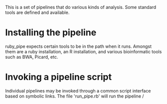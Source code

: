 
This is a set of pipelines that do various kinds of analysis. Some standard tools are defined and available.

Installing the pipeline
===

ruby_pipe expects certain tools to be in the path when it runs. Amongst them are a ruby installation, an R installation, and various bioinformatic tools such as BWA, Picard, etc.

Invoking a pipeline script
===
Individual pipelines may be invoked through a common script interface based on symbolic links. The file 'run_pipe.rb' will run the pipeline <pipe>/<script>.rb if it is symlinked to 'pipe_script'. E.g. if you symlink this file to the name exome_paired_align (somewhere in your path), it will run the script exome/paired_align.rb. Running the pipeline command with no arguments will show you a list of available commands:

    $ exome_paired_align
    Commands:
     generate <cohort_name>                    # Generate a new config file for a cohort of samples.
     audit <config_file.yml>                   # Audit the pipeline to see which steps are complete.
     start <config_file.yml> [<step>]          # Start the pipeline at the beginning or at <step>
     run_step <config_file.yml> <step_name>    # Run just the named step
     list_steps <config_file.yml>              # List steps for this pipeline.
     stop <config_file.yml> [please]           # stop the pipeline, optionally waiting for the current step to finish
     clean <config_file.yml> <scratch|output|list> <step|all> [<task>]# Clean up files from a given run
     timer <config_file.yml>                   # Generate table of time to completion for each step.


Creating a config file
===

The first command, 'generate', will generate a config file  (in YAML format). This
defines the environment for your analysis, most importantly the list
of samples, with sample names, normal names, input fastqs, patient
ids, etc., as well as any flags that ought to be set.

'generate <cohort_name>' will drop you into a mini-shell where you can
setup a configuration and print it to a file. 'generate <config_file>'
will drop you into a mini-shell to continue editing a generated file.
Sometimes I find it easier to use the mini-shell, sometimes I just use
it to make a skeleton and create the rest in my favorite editor (vim).

Here is a short sample config file which will set you up for an exome run:

    ---
    :cohort_name: example
    :pipe: exome
    :script: paired_align
    :frag_size: 300
    :output_dir: "./output"
    :metrics_dir: "./metrics"
    :scratch_dir: "./scratch"
    :log_dir: "./log"
    :samples:
    - :sample_name: normal
      :inputs:
        - :fq1: /data/sample_exp/normal_R1_001.fastq.gz
          :fq2: /data/sample_exp/normal_R2_001.fastq.gz
    - :sample_name: tumor
	  :normal_name: normal
	  :inputs:
	  - :fq1: /data/sample_exp/tumor_R1_001.fastq.gz
        :fq2: /data/sample_exp/tumor_R2_001.fastq.gz
	  - :fq1: /data/sample_exp/tumor_R1_002.fastq.gz
    	:fq2: /data/sample_exp/tumor_R2_002.fastq.gz
	:interval_list: "/resources/intervals/SureSelectHumanAllExonV4_UTRs_hg19___TARGETS.ilist"

The generate shell is helpful in putting together a list of fastq
files for a sample - you can specify this as a pattern:
> input tumor /data/sample_exp/tumor_*.fastq.gz
It will attempt to pair files automatically based on the Illumina
filename formatting; this usually works pretty well. If it doesn't,
setting it up by hand is not terribly tedious.

Modules
===

The pipeline is modular, meaning you don't have to run the whole
thing. For example, if I already have a set of input BAM files, and I
just want to run mutation calling on it, I can do that. I just have to
specify the inputs in my config file:
    :samples:
	- :sample_name: tumor
	  :input_bam: /data/sample_exp/tumor.bam

Then I specify the set of modules I want to run.
:modules: [ find_mutations ]

You can also change the default pipeline behavior this way. For
example, if I want to use BWA MEM and call indels with somatic indel
detector, I can just load those modules:
:modules: [ default, align_bwa_mem, find_mutations_somatic_indel_detector ]

You can get a list of available modules and the steps they invoke this way:
    $ exome_paired_align list_steps example.exome_paired_align.yml available

'list_steps' without 'available' will show you the current list of
steps the pipeline is set up to run.
    $ exome_paired_align list_steps example.exome_paired_align.yml

Pipeline structure
===

The pipeline is broken down on four levels:

-  A **script** is a set of steps - in this case, exome_paired_align is our
script. The actual list of steps is configurable, as we'll see later.

-  A **step** is the basic unit of execution - each step runs as one arrayed
scheduler job. Each scheduler job item for a step is called a trial.
For example, there might be an 'align' step in the pipeline, which
runs one trial for each pair of input fastqs listed in the config
file.

- A **trial** is a single scheduler job item. It runs on a single node and will complete a series of tasks, exiting as soon as one of the tasks fails. If a task has already completed (its output
files already exist) it will be skipped. If a task is missing its
inputs, it will fail and generate an error. Otherwise, the task will
attempt to execute.

- A **task** is a single unitary operation. Ideally it takes a certain input set of files and produces only a certain output set of files. In practice it also produces scratch files which you may or may not want around. An example task might be a BWA alignment - invoke bwa on an input fastq and produce an alignment.

If ANY task in ANY trial generates an error, once the step has
finished (i.e. all of the threads in the job have exited, cleanly or
not), the pipeline will halt and throw an error to the logs.
Otherwise, it will schedule and execute the next step.

Auditing the pipeline
===

Once you have a valid config file, you should be able to run the
'audit' command. This is a useful way to track the current progress of
the pipeline. In this case, we would do:
$ exome_paired_align audit example.exome_paired_align.yml

This will audit the full execution of the pipeline from start to
finish. You might want to pipe to less! (If you do, export LESS=-R to
fix the colors).

The steps are listed in order from first to last, along with the
progress of each trial and each task, with a summary of what tasks are
complete, which files have been made, which are missing, etc. If you
audit initially you should see a lot of red - this means nothing has
been generated yet. Only the first task of the first step should
report that it is ready to run. We'll soon fix that.

The audit is a useful way to debug. You can restrict the audit to a
single step, e.g.:
    $ exome_paired align audit example.exome_paired_align.yml align
if you only want to audit the align step. Usually between this and the
log output (which hopefully includes stack traces of your error) you
should be able to understand what went wrong.

Running the pipeline
===

There are three useful ways to start the pipeline:
    $ exome_paired_align start example.exome_paired_align.yml
This is the basic way, and will start the pipeline at the first step
and run through it.

If things go south, and you need to restart the pipeline from the
middle, no problem:
    $ exome_paired_align start example.exome_paired_align.yml realign
Just give the name of the step you'd like to resume with, and the
pipeline will continue on its merry way. Make sure you audit before
you do this, to make sure that things will actually run.

Finally, if you're really in a rut, and you just want to run this one
step without continuing on to the next one (e.g. if you want to verify
the output of this step before continuing), you can tell the pipeline
to do so:
    $ exome_paired_align run_step example.exome_paired_align.yml realign

There is a stop command:
    $ exome_paired_align stop example.exome_paired_align.yml

This has varying degrees of success, depending on how moody your
scheduler is. Give it a shot; if it doesn't work, you'll have to kill
the jobs by hand (with qdel or canceljob or whatever).

Cleaning up
===

The pipeline generates a LOT of intermediate files, and it can quickly
take up a lot of space if you don't mop up. There is a tool to do some
cleanup, but it's embarrassingly bad, so it might not clean up
everything as well as you'd like. It's usually a good idea to wait
until the end to clean up, mostly because if things mess up, you may
want your temp files so you can resume from the middle.

The first thing you want to do is this:
    $ exome_paired_align clean example.exome_paired_align.yml list <step>

This will produce a summary of how many files have been created by the
step, split into 'scratch' (temp) and 'output' (permanent) categories.
N.B. this division is somewhat arbitrary and needs a lot of cleanup.

You can clean scratch or output files separately:
    $ exome_paired_align clean example.exome_paired_align.yml scratch <step>
The separation is intentional, to prevent accidents. It's also
possible to say 'all' instead of cleaning step-by-step, but I'm
usually not that brave.

Reading logs
===

The logs are copious and may run into the hundreds of megabytes. They
are also in color (I have a fetish), so export LESS=-R to read them.
Usually they write to the ./log directory and have the name format
'<pipe>.<cohort_name>.<step>.<trial>log', e.g.,
"exome.example.mut_det.22.log". ERROR files, which show up in the
working directory, will usually tell you which logs to look at. There
is also a summary log file for the script, e.g.  "exome.example.paired_align.log"
